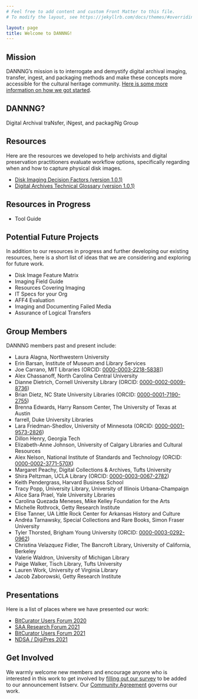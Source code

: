 ```yaml
---
# Feel free to add content and custom Front Matter to this file.
# To modify the layout, see https://jekyllrb.com/docs/themes/#overriding-theme-defaults

layout: page
title: Welcome to DANNNG!
---
```

## Mission
DANNNG’s mission is to interrogate and demystify digital archival imaging, transfer, ingest, and packaging methods and make these concepts more accessible for the cultural heritage community. [Here is some more information on how we got started](https://dannng.github.io/background.html).


## DANNNG?
Digital Archival traNsfer, iNgest, and packagiNg Group


## Resources
Here are the resources we developed to help archivists and digital preservation practitioners evaluate workflow options, specifically regarding when and how to capture physical disk images.

- [Disk Imaging Decision Factors (version 1.0.1)](https://dannng.github.io/disk-imaging-decision-factors.html)
- [Digital Archives Technical Glossary (version 1.0.1)](https://dannng.github.io/digital-archives-technical-glossary)


## Resources in Progress
- Tool Guide


## Potential Future Projects

In addition to our resources in progress and further developing our existing resources, here is a short list of ideas that we are considering and exploring for future work.

- Disk Image Feature Matrix
- Imaging Field Guide
- Resources Covering Imaging
- IT Specs for your Org
- AFF4 Evaluation
- Imaging and Documenting Failed Media
- Assurance of Logical Transfers


## Group Members
DANNNG members past and present include:

- Laura Alagna, Northwestern University
- Erin Barsan, Institute of Museum and Library Services
- Joe Carrano, MIT Libraries (ORCID: [0000-0003-2218-5838](https://orcid.org/0000-0003-2218-5838)])
- Alex Chassanoff, North Carolina Central University
- Dianne Dietrich, Cornell University Library (ORCID: [0000-0002-0009-8736](https://orcid.org/0000-0002-0009-8736))
- Brian Dietz, NC State University Libraries (ORCID: [0000-0001-7190-2755](https://orcid.org/0000-0001-7190-2755))
- Brenna Edwards, Harry Ransom Center, The University of Texas at Austin
- farrell, Duke University Libraries
- Lara Friedman-Shedlov, University of Minnesota (ORCID: [0000-0001-9573-2826](https://orcid.org/0000-0001-9573-2826))
- Dillon Henry, Georgia Tech
- Elizabeth-Anne Johnson, University of Calgary Libraries and Cultural Resources
- Alex Nelson, National Institute of Standards and Technology (ORCID: [0000-0002-3771-570X](https://orcid.org/0000-0002-3771-570X))
- Margaret Peachy, Digital Collections & Archives, Tufts University
- Shira Peltzman, UCLA Library (ORCID: [0000-0003-0067-2782](https://orcid.org/0000-0003-0067-2782))
- Keith Pendergrass, Harvard Business School
- Tracy Popp, University Library, University of Illinois Urbana-Champaign
- Alice Sara Prael, Yale University Libraries
- Carolina Quezada Meneses, Mike Kelley Foundation for the Arts
- Michelle Rothrock, Getty Research Institute
- Elise Tanner, UA Little Rock Center for Arkansas History and Culture
- Andréa Tarnawsky, Special Collections and Rare Books, Simon Fraser University 
- Tyler Thorsted, Brigham Young University (ORCID: [0000-0003-0292-0962](https://orcid.org/0000-0003-0292-0962))
- Christina Velazquez Fidler, The Bancroft Library, University of California, Berkeley
- Valerie Waldron, University of Michigan Library
- Paige Walker, Tisch Library, Tufts University
- Lauren Work, University of Virginia Library
- Jacob Zaborowski, Getty Research Institute


## Presentations
Here is a list of places where we have presented our work:
- [BitCurator Users Forum 2020](https://docs.google.com/presentation/d/1uK8-Fn_yfgFh1JTXOap05pLqYEwLsD6wSNC0EdvSqc4/edit?usp=sharing)
- [SAA Research Forum 2021](https://docs.google.com/presentation/d/1e_Ow7XXZ6nr-kjPFzo4J_dfpiM2E27dG05NzgQXhDsk/edit?usp=sharing)
- [BitCurator Users Forum 2021](https://docs.google.com/presentation/d/1yO0XjMnw8JVHDvVA_7Jra9roOSg7pTr6EiNc0HOXMDU/edit?usp=sharing)
- [NDSA / DigiPres 2021](https://www.youtube.com/watch?v=HLgRjVrzZ0A)


## Get Involved
We warmly welcome new members and encourage anyone who is interested in this work to get involved by [filling out our survey](https://cornell.ca1.qualtrics.com/jfe/form/SV_eXvXalQIWRhRKNE) to be added to our announcement listserv. Our [Community Agreement](https://dannng.github.io/community-agreement.html) governs our work.
